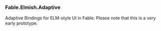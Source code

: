 ### Fable.Elmish.Adaptive

Adaptive Bindings for ELM-style UI in Fable.
Please note that this is a very early prototype.
